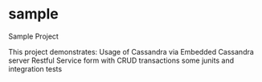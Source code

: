 sample
======
Sample Project

This project demonstrates:
  Usage of Cassandra via Embedded Cassandra server
  Restful Service form with CRUD transactions
  some junits and integration tests
  
